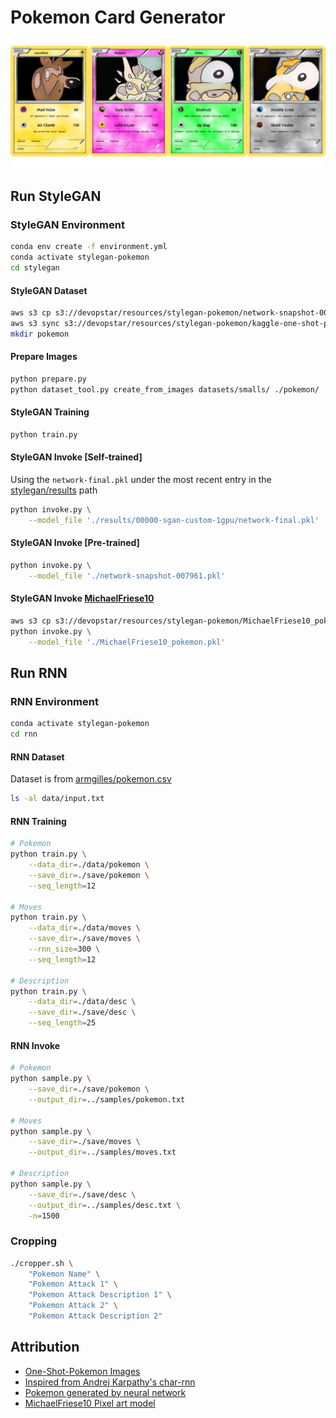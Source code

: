 # Pokemon Card Generator

![Example](samples/pokemon.png)

## Run StyleGAN

### StyleGAN Environment

```bash
conda env create -f environment.yml
conda activate stylegan-pokemon
cd stylegan
```

#### StyleGAN Dataset

```bash
aws s3 cp s3://devopstar/resources/stylegan-pokemon/network-snapshot-007961.pkl network-snapshot-007961.pkl
aws s3 sync s3://devopstar/resources/stylegan-pokemon/kaggle-one-shot-pokemon kaggle-one-shot-pokemon
mkdir pokemon
```

#### Prepare Images

```bash
python prepare.py
python dataset_tool.py create_from_images datasets/smalls/ ./pokemon/
```

#### StyleGAN Training

```bash
python train.py
```

#### StyleGAN Invoke [Self-trained]

Using the `network-final.pkl` under the most recent entry in the [stylegan/results](stylegan/results) path

```bash
python invoke.py \
    --model_file './results/00000-sgan-custom-1gpu/network-final.pkl'
```

#### StyleGAN Invoke [Pre-trained]

```bash
python invoke.py \
    --model_file './network-snapshot-007961.pkl'
```

#### StyleGAN Invoke [MichaelFriese10](https://twitter.com/MichaelFriese10/status/1127614400750346240)

```bash
aws s3 cp s3://devopstar/resources/stylegan-pokemon/MichaelFriese10_pokemon.pkl MichaelFriese10_pokemon.pkl
python invoke.py \
    --model_file './MichaelFriese10_pokemon.pkl'
```

## Run RNN

### RNN Environment

```bash
conda activate stylegan-pokemon
cd rnn
```

#### RNN Dataset

Dataset is from [armgilles/pokemon.csv](https://gist.github.com/armgilles/194bcff35001e7eb53a2a8b441e8b2c6)

```bash
ls -al data/input.txt
```

#### RNN Training

```bash
# Pokemon
python train.py \
    --data_dir=./data/pokemon \
    --save_dir=./save/pokemon \
    --seq_length=12

# Moves
python train.py \
    --data_dir=./data/moves \
    --save_dir=./save/moves \
    --rnn_size=300 \
    --seq_length=12

# Description
python train.py \
    --data_dir=./data/desc \
    --save_dir=./save/desc \
    --seq_length=25
```

#### RNN Invoke

```bash
# Pokemon
python sample.py \
    --save_dir=./save/pokemon \
    --output_dir=../samples/pokemon.txt

# Moves
python sample.py \
    --save_dir=./save/moves \
    --output_dir=../samples/moves.txt

# Description
python sample.py \
    --save_dir=./save/desc \
    --output_dir=../samples/desc.txt \
    -n=1500
```

### Cropping

```bash
./cropper.sh \
    "Pokemon Name" \
    "Pokemon Attack 1" \
    "Pokemon Attack Description 1" \
    "Pokemon Attack 2" \
    "Pokemon Attack Description 2"
```

## Attribution

* [One-Shot-Pokemon Images](https://www.kaggle.com/aaronyin/oneshotpokemon)
* [Inspired from Andrej Karpathy's char-rnn](https://github.com/karpathy/char-rnn)
* [Pokemon generated by neural network](https://aiweirdness.com/post/147834883707/pokemon-generated-by-neural-network)
* [MichaelFriese10 Pixel art model](https://twitter.com/MichaelFriese10/status/1127614400750346240)